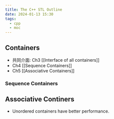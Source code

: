 ```yaml
---
title: The C++ STL Outline
date: 2024-01-13 15:30
tags:
  - cpp
  - moc
---
```

## Containers

- 共同介面: Ch3 [[Interface of all containers]]
- Ch4 [[Sequence Containers]]
- Ch5 [[Associative Containers]]


### Sequence Containers




## Associative Continers

- Unordered containers have better performance. 

